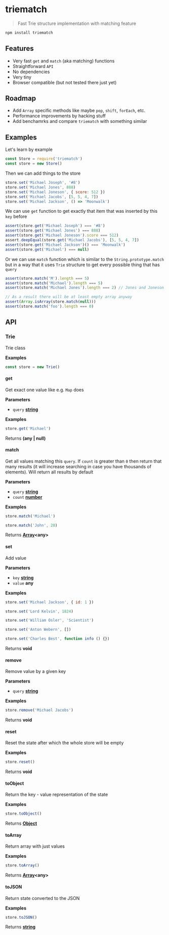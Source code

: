 # triematch

> Fast Trie structure implementation with matching feature

```bash
npm install triematch
```

## Features

-   Very fast `get` and `match` (aka matching) functions
-   Straightforward `API`
-   No dependencies
-   Very tiny
-   Browser compatible (but not tested there just yet)

## Roadmap

-   Add `Array` specific methods like maybe `pop`, `shift`, `forEach`, etc.
-   Performance improvements by hacking stuff
-   Add benchamrks and compare `triematch` with something similar

## Examples

Let's learn by example

```js
const Store = require('triematch')
const store = new Store()
```

Then we can add things to the store

```js
store.set('Michael Joseph', '#8')
store.set('Michael Jones', 888)
store.set('Michael Joneson', { score: 512 })
store.set('Michael Jacobs', [5, 5, 4, 7])
store.set('Michael Jackson', () => 'Moonwalk')
```

We can use `get` function to get exactly that item that was inserted by this `key` before

```js
assert(store.get('Michael Joseph') === '#8')
assert(store.get('Michael Jones') === 888)
assert(store.get('Michael Joneson').score === 512)
assert.deepEqual(store.get('Michael Jacobs'), [5, 5, 4, 7])
assert(store.get('Michael Jackson')() === 'Moonwalk')
assert(store.get('Michael') === null)
```

Or we can use `match` function which is similar to the `String.prototype.match` but in a way that it uses `Trie` structure to get every possible thing that has `query`

```js
assert(store.match('M').length === 5)
assert(store.match('Michael').length === 5)
assert(store.match('Michael Jones').length === 2) // Jones and Joneson

// As a result there will be at least empty array anyway
assert(Array.isArray(store.match(null)))
assert(store.match('foo').length === 0)
```

## API

<!-- Generated by documentation.js. Update this documentation by updating the source code. -->

### Trie

Trie class

**Examples**

```javascript
const store = new Trie()
```

#### get

Get exact one value like e.g. `Map` does

**Parameters**

-   `query` **[string](https://developer.mozilla.org/en-US/docs/Web/JavaScript/Reference/Global_Objects/String)** 

**Examples**

```javascript
store.get('Michael')
```

Returns **(any | null)** 

#### match

Get all values matching this `query`. If `count` is greater than `0` then return that many results (it will increase searching in case you have thousands of elements). Will return all results by default

**Parameters**

-   `query` **[string](https://developer.mozilla.org/en-US/docs/Web/JavaScript/Reference/Global_Objects/String)** 
-   `count` **[number](https://developer.mozilla.org/en-US/docs/Web/JavaScript/Reference/Global_Objects/Number)** 

**Examples**

```javascript
store.match('Michael')
```

```javascript
store.match('John', 20)
```

Returns **[Array](https://developer.mozilla.org/en-US/docs/Web/JavaScript/Reference/Global_Objects/Array)&lt;any>** 

#### set

Add value

**Parameters**

-   `key` **[string](https://developer.mozilla.org/en-US/docs/Web/JavaScript/Reference/Global_Objects/String)** 
-   `value` **any** 

**Examples**

```javascript
store.set('Michael Jackson', { id: 1 })
```

```javascript
store.set('Lord Kelvin', 1824)
```

```javascript
store.set('William Osler', 'Scientist')
```

```javascript
store.set('Anton Webern', [])
```

```javascript
store.set('Charles Best', function info () {})
```

Returns **void** 

#### remove

Remove value by a given key

**Parameters**

-   `query` **[string](https://developer.mozilla.org/en-US/docs/Web/JavaScript/Reference/Global_Objects/String)** 

**Examples**

```javascript
store.remove('Michael Jacobs')
```

Returns **void** 

#### reset

Reset the state after which the whole store will be empty

**Examples**

```javascript
store.reset()
```

Returns **void** 

#### toObject

Return the key - value representation of the state

**Examples**

```javascript
store.toObject()
```

Returns **[Object](https://developer.mozilla.org/en-US/docs/Web/JavaScript/Reference/Global_Objects/Object)** 

#### toArray

Return array with just values

**Examples**

```javascript
store.toArray()
```

Returns **[Array](https://developer.mozilla.org/en-US/docs/Web/JavaScript/Reference/Global_Objects/Array)&lt;any>** 

#### toJSON

Return state converted to the JSON

**Examples**

```javascript
store.toJSON()
```

Returns **[string](https://developer.mozilla.org/en-US/docs/Web/JavaScript/Reference/Global_Objects/String)** 
